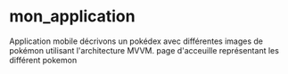 # mon_application
Application mobile décrivons un pokédex avec différentes images de pokémon utilisant l'architecture MVVM. page d'acceuille représentant les différent pokemon
